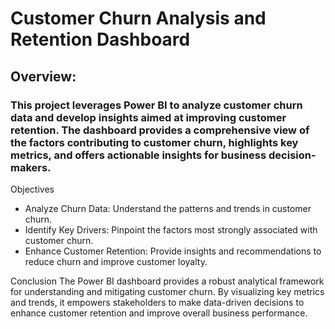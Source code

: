#  Customer Churn Analysis and Retention Dashboard
## Overview:
### This project leverages Power BI to analyze customer churn data and develop insights aimed at improving customer retention. The dashboard provides a comprehensive view of the factors contributing to customer churn, highlights key metrics, and offers actionable insights for business decision-makers.
Objectives
* Analyze Churn Data: Understand the patterns and trends in customer churn.
* Identify Key Drivers: Pinpoint the factors most strongly associated with customer churn.
* Enhance Customer Retention: Provide insights and recommendations to reduce churn and improve customer loyalty.

Conclusion
The Power BI dashboard provides a robust analytical framework for understanding and mitigating customer churn. By visualizing key metrics and trends, it empowers stakeholders to make data-driven decisions to enhance customer retention and improve overall business performance.
